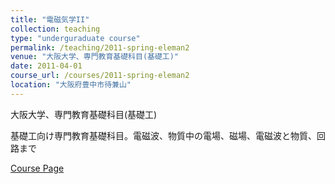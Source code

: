 ```yaml
---
title: "電磁気学II"
collection: teaching
type: "underguraduate course"
permalink: /teaching/2011-spring-eleman2
venue: "大阪大学、専門教育基礎科目(基礎工)"
date: 2011-04-01
course_url: /courses/2011-spring-eleman2
location: "大阪府豊中市待兼山"
---
```


大阪大学、専門教育基礎科目(基礎工)

基礎工向け専門教育基礎科目。電磁波、物質中の電場、磁場、電磁波と物質、回路まで


<a href='https://stsykw.github.io/courses/2011-spring-eleman2'>Course Page</a>
